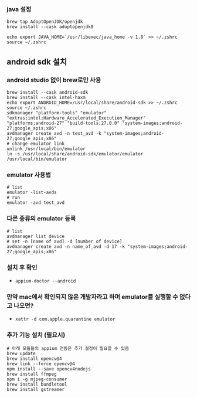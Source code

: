### java 설정
```shell
brew tap AdoptOpenJDK/openjdk
brew install --cask adoptopenjdk8

echo export JAVA_HOME=`/usr/libexec/java_home -v 1.8` >> ~/.zshrc
source ~/.zshrc
```

## android sdk 설치
### android studio 없이 brew로만 사용
```shell
brew install --cask android-sdk
brew install --cask intel-haxm
echo export ANDROID_HOME=/usr/local/share/android-sdk >> ~/.zshrc
source ~/.zshrc
sdkmanager "platform-tools" "emulator" "extras;intel;Hardware_Accelerated_Execution_Manager" "platforms;android-27" "build-tools;27.0.0" "system-images;android-27;google_apis;x86"
avdmanager create avd -n test_avd -k "system-images;android-27;google_apis;x86"
# change emulator link
unlink /usr/local/bin/emulator
ln -s /usr/local/share/android-sdk/emulator/emulator /usr/local/bin/emulator
```
### emulator 사용법
```shell
# list
emulator -list-avds
# run
emulator -avd test_avd
```
### 다른 종류의 emulator 등록
```shell
# list
avdmanager list device
# set -n [name of avd] -d [number of device]
avdmanager create avd -n name_of_avd -d 17 -k "system-images;android-27;google_apis;x86"
```

### 설치 후 확인
- `appium-doctor --android`

### 만약 mac에서 확인되지 않은 개발자라고 하며 emulator를 실행할 수 없다고 나오면?
- `xattr -d com.apple.quarantine emulator`

### 추가 기능 설치 (필요시)
```shell
# 아래 모듈들의 appium 연동은 추가 설정이 필요할 수 있음
brew update
brew install opencv@4
brew link --force opencv@4
npm install --save opencv4nodejs
brew install ffmpeg
npm i -g mjpeg-consumer
brew install bundletool
brew install gstreamer
```